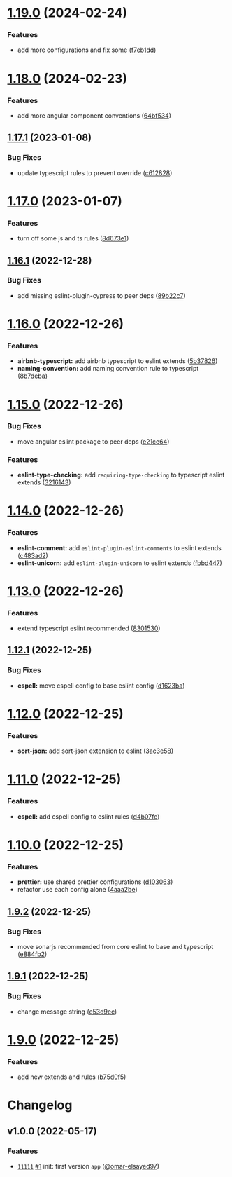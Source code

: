 # [1.19.0](https://github.com/js-omar/eslint-config/compare/v1.18.0...v1.19.0) (2024-02-24)

### Features

- add more configurations and fix some ([f7eb1dd](https://github.com/js-omar/eslint-config/commit/f7eb1dd94446e1cc10e773bdd034317405a4b1f9))

# [1.18.0](https://github.com/js-omar/eslint-config/compare/v1.17.1...v1.18.0) (2024-02-23)

### Features

- add more angular component conventions ([64bf534](https://github.com/js-omar/eslint-config/commit/64bf53408c9cb5c44edff5ae715e8022d7ff1a0a))

## [1.17.1](https://github.com/js-omar/eslint-config/compare/v1.17.0...v1.17.1) (2023-01-08)

### Bug Fixes

- update typescript rules to prevent override ([c612828](https://github.com/js-omar/eslint-config/commit/c6128282cf0227334c523a6caaf09258f64173c9))

# [1.17.0](https://github.com/js-omar/eslint-config/compare/v1.16.1...v1.17.0) (2023-01-07)

### Features

- turn off some js and ts rules ([8d673e1](https://github.com/js-omar/eslint-config/commit/8d673e14874e1852bf8e92a819c51da5bb29d44d))

## [1.16.1](https://github.com/js-omar/eslint-config/compare/v1.16.0...v1.16.1) (2022-12-28)

### Bug Fixes

- add missing eslint-plugin-cypress to peer deps ([89b22c7](https://github.com/js-omar/eslint-config/commit/89b22c7765ab9c50482a417322b49c0ce2d9bfcf))

# [1.16.0](https://github.com/js-omar/eslint-config/compare/v1.15.0...v1.16.0) (2022-12-26)

### Features

- **airbnb-typescript:** add airbnb typescript to eslint extends ([5b37826](https://github.com/js-omar/eslint-config/commit/5b37826605f778afe09f201871d4b74633ab9cc5))
- **naming-convention:** add naming convention rule to typescript ([8b7deba](https://github.com/js-omar/eslint-config/commit/8b7deba75bbedd1ea16dfcc2c8c3a3f43777db9c))

# [1.15.0](https://github.com/js-omar/eslint-config/compare/v1.14.0...v1.15.0) (2022-12-26)

### Bug Fixes

- move angular eslint package to peer deps ([e21ce64](https://github.com/js-omar/eslint-config/commit/e21ce64fdf4d0ffb13ad992e56e340934cc1e012))

### Features

- **eslint-type-checking:** add `requiring-type-checking` to typescript eslint extends ([3216143](https://github.com/js-omar/eslint-config/commit/32161438b5585e009929a7abe608d2bca1f84cfc))

# [1.14.0](https://github.com/js-omar/eslint-config/compare/v1.13.0...v1.14.0) (2022-12-26)

### Features

- **eslint-comment:** add `eslint-plugin-eslint-comments` to eslint extends ([c483ad2](https://github.com/js-omar/eslint-config/commit/c483ad2c13e11e1805e9d824aa48cfed8c045190))
- **eslint-unicorn:** add `eslint-plugin-unicorn` to eslint extends ([fbbd447](https://github.com/js-omar/eslint-config/commit/fbbd447139edc68fc5a5ba015496dccdb8acc775))

# [1.13.0](https://github.com/js-omar/eslint-config/compare/v1.12.1...v1.13.0) (2022-12-26)

### Features

- extend typescript eslint recommended ([8301530](https://github.com/js-omar/eslint-config/commit/8301530790f9054a79f4d551861dd54c968890a7))

## [1.12.1](https://github.com/js-omar/eslint-config/compare/v1.12.0...v1.12.1) (2022-12-25)

### Bug Fixes

- **cspell:** move cspell config to base eslint config ([d1623ba](https://github.com/js-omar/eslint-config/commit/d1623ba058a4c31abda733ded752d182db858de6))

# [1.12.0](https://github.com/js-omar/eslint-config/compare/v1.11.0...v1.12.0) (2022-12-25)

### Features

- **sort-json:** add sort-json extension to eslint ([3ac3e58](https://github.com/js-omar/eslint-config/commit/3ac3e5802b1278813a09773a340cbd951b4e9dab))

# [1.11.0](https://github.com/js-omar/eslint-config/compare/v1.10.0...v1.11.0) (2022-12-25)

### Features

- **cspell:** add cspell config to eslint rules ([d4b07fe](https://github.com/js-omar/eslint-config/commit/d4b07fe2e0aad8a79355110c263cf2dd40a5a131))

# [1.10.0](https://github.com/js-omar/eslint-config/compare/v1.9.2...v1.10.0) (2022-12-25)

### Features

- **prettier:** use shared prettier configurations ([d103063](https://github.com/js-omar/eslint-config/commit/d1030633a4848f90586d6945df2e10c3df81dbc0))
- refactor use each config alone ([4aaa2be](https://github.com/js-omar/eslint-config/commit/4aaa2be0c52fdebac20cd2a5a52a118f6c35150f))

## [1.9.2](https://github.com/js-omar/eslint-config/compare/v1.9.1...v1.9.2) (2022-12-25)

### Bug Fixes

- move sonarjs recommended from core eslint to base and typescript ([e884fb2](https://github.com/js-omar/eslint-config/commit/e884fb26e36ed5f71a36000bc322527781762520))

## [1.9.1](https://github.com/js-omar/eslint-config/compare/v1.9.0...v1.9.1) (2022-12-25)

### Bug Fixes

- change message string ([e53d9ec](https://github.com/js-omar/eslint-config/commit/e53d9ec62dd34e8ea48268b373f3f1c6acebf89b))

# [1.9.0](https://github.com/js-omar/eslint-config/compare/v1.8.1...v1.9.0) (2022-12-25)

### Features

- add new extends and rules ([b75d0f5](https://github.com/js-omar/eslint-config/commit/b75d0f5f160da0bd7441d19a4ef21e3d50a7bebb))

# Changelog

## v1.0.0 (2022-05-17)

### Features

- [`11111`](https://github.com/) [#1](https://github.com) init: first version `app` ([@omar-elsayed97](https://github.com/omar-elsayed97))

